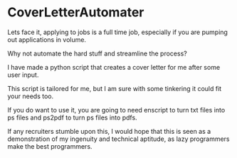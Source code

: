 # CoverLetterAutomater

Lets face it, applying to jobs is a full time job, especially if you are pumping out applications in volume. 
 
Why not automate the hard stuff and streamline the process? 

I have made a python script that creates a cover letter for me after some user input.

This script is tailored for me, but I am sure with some tinkering it could fit your needs too.

If you do want to use it, you are going to need enscript to turn txt files into ps files and ps2pdf to turn ps files into pdfs. 

If any recruiters stumble upon this, I would hope that this is seen as a demonstration of my ingenuity and technical aptitude, as lazy programmers make the best programmers. 
